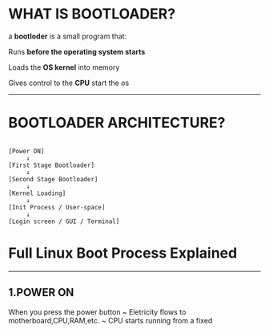 # WHAT IS BOOTLOADER?

a **bootloder** is a small program that:

Runs **before the operating system starts**

Loads the **OS kernel** into memory 

Gives control to the **CPU** start the os

 ---


#  BOOTLOADER ARCHITECTURE?
```text

[Power ON]
     ↓
[First Stage Bootloader]
     ↓
[Second Stage Bootloader]
     ↓
[Kernel Loading]
     ↓
[Init Process / User-space]
     ↓
[Login screen / GUI / Terminal]
```

# Full Linux Boot Process Explained

---
## 1.POWER ON

When you press the power button
~ Eletricity flows to motherboard,CPU,RAM,etc.
~ CPU starts running from a fixed 
